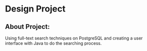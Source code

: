 # Design Project

## About Project:
Using full-text search techniques on PostgreSQL and creating a user interface with Java to do the searching process.


